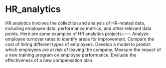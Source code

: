 # HR_analytics
HR analytics involves the collection and analysis of HR-related data, including employee data, performance metrics, and other relevant data points.
Here are some examples of HR analytics projects:----
Analyze employee turnover rates to identify areas for improvement.
Compare the cost of hiring different types of employees.
Develop a model to predict which employees are at risk of leaving the company.
Measure the impact of a new training program on employee performance.
Evaluate the effectiveness of a new compensation plan.
